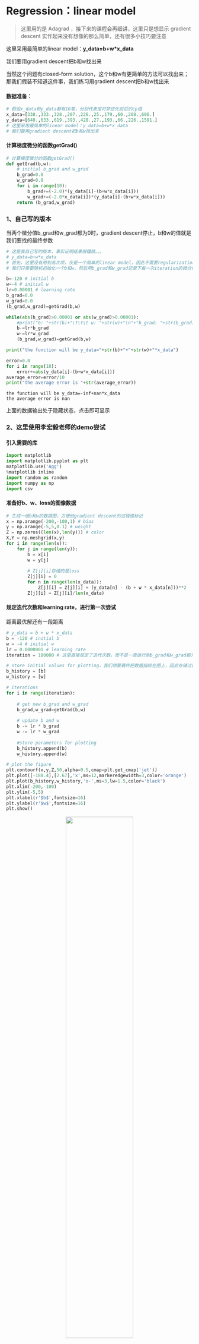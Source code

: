 
# Regression：linear model
> 这里用的是 Adagrad ，接下来的课程会再细讲，这里只是想显示 gradient descent 实作起来没有想像的那么简单，还有很多小技巧要注意

这里采用最简单的linear model：**y_data=b+w*x_data**

我们要用gradient descent把b和w找出来

当然这个问题有closed-form solution，这个b和w有更简单的方法可以找出来；那我们假装不知道这件事，我们练习用gradient descent把b和w找出来

#### 数据准备：


```python
# 假设x_data和y_data都有10笔，分别代表宝可梦进化前后的cp值
x_data=[338.,333.,328.,207.,226.,25.,179.,60.,208.,606.]
y_data=[640.,633.,619.,393.,428.,27.,193.,66.,226.,1591.]
# 这里采用最简单的linear model：y_data=b+w*x_data
# 我们要用gradient descent把b和w找出来
```

#### 计算梯度微分的函数getGrad()


```python
# 计算梯度微分的函数getGrad()
def getGrad(b,w):
    # initial b_grad and w_grad
    b_grad=0.0
    w_grad=0.0
    for i in range(10):
        b_grad+=(-2.0)*(y_data[i]-(b+w*x_data[i]))
        w_grad+=(-2.0*x_data[i])*(y_data[i]-(b+w*x_data[i]))
    return (b_grad,w_grad)
```

### 1、自己写的版本
当两个微分值b_grad和w_grad都为0时，gradient descent停止，b和w的值就是我们要找的最终参数


```python
# 这是我自己写的版本，事实证明结果很糟糕。。。
# y_data=b+w*x_data
# 首先，这里没有用到高次项，仅是一个简单的linear model，因此不需要regularization版本的loss function
# 我们只需要随机初始化一个b和w，然后用b_grad和w_grad记录下每一次iteration的微分值；不断循环更新b和w直至两个微分值b_grad和w_grad都为0，此时gradient descent停止，b和w的值就是我们要找的最终参数

b=-120 # initial b
w=-4 # initial w
lr=0.00001 # learning rate
b_grad=0.0
w_grad=0.0
(b_grad,w_grad)=getGrad(b,w)

while(abs(b_grad)>0.00001 or abs(w_grad)>0.00001):
    #print("b: "+str(b)+"\t\t\t w: "+str(w)+"\n"+"b_grad: "+str(b_grad)+"\t\t\t w_grad: "+str(w_grad)+"\n")
    b-=lr*b_grad
    w-=lr*w_grad
    (b_grad,w_grad)=getGrad(b,w)

print("the function will be y_data="+str(b)+"+"+str(w)+"*x_data")

error=0.0
for i in range(10):
    error+=abs(y_data[i]-(b+w*x_data[i]))
average_error=error/10
print("the average error is "+str(average_error))
```

    the function will be y_data=-inf+nan*x_data
    the average error is nan


上面的数据输出处于隐藏状态，点击即可显示

### 2、这里使用李宏毅老师的demo尝试

#### 引入需要的库


```python
import matplotlib
import matplotlib.pyplot as plt
matplotlib.use('Agg')
%matplotlib inline 
import random as random
import numpy as np
import csv
```

#### 准备好b、w、loss的图像数据


```python
# 生成一组b和w的数据图，方便给gradient descent的过程做标记
x = np.arange(-200,-100,1) # bias
y = np.arange(-5,5,0.1) # weight
Z = np.zeros((len(x),len(y))) # color
X,Y = np.meshgrid(x,y)
for i in range(len(x)):
    for j in range(len(y)):
        b = x[i]
        w = y[j]
        
        # Z[j][i]存储的是loss
        Z[j][i] = 0
        for n in range(len(x_data)):
            Z[j][i] = Z[j][i] + (y_data[n] - (b + w * x_data[n]))**2
        Z[j][i] = Z[j][i]/len(x_data)
```

#### 规定迭代次数和learning rate，进行第一次尝试
距离最优解还有一段距离


```python
# y_data = b + w * x_data
b = -120 # initial b
w = -4 # initial w
lr = 0.0000001 # learning rate
iteration = 100000 # 这里直接规定了迭代次数，而不是一直运行到b_grad和w_grad都为0(事实证明这样做不太可行)

# store initial values for plotting，我们想要最终把数据描绘在图上，因此存储过程数据
b_history = [b]
w_history = [w]

# iterations
for i in range(iteration):
    
    # get new b_grad and w_grad
    b_grad,w_grad=getGrad(b,w)
    
    # update b and w
    b -= lr * b_grad
    w -= lr * w_grad
    
    #store parameters for plotting
    b_history.append(b)
    w_history.append(w)

# plot the figure
plt.contourf(x,y,Z,50,alpha=0.5,cmap=plt.get_cmap('jet'))
plt.plot([-188.4],[2.67],'x',ms=12,markeredgewidth=3,color='orange')
plt.plot(b_history,w_history,'o-',ms=3,lw=1.5,color='black')
plt.xlim(-200,-100)
plt.ylim(-5,5)
plt.xlabel(r'$b$',fontsize=16)
plt.ylabel(r'$w$',fontsize=16)
plt.show()
```


<center><img src="https://img-blog.csdnimg.cn/20200123150335527.png" width="60%;"/></center>

#### 把learning rate增大10倍尝试
发现经过100000次的update以后，我们的参数相比之前与最终目标更接近了，但是这里有一个剧烈的震荡现象发生


```python
# 上图中，gradient descent最终停止的地方里最优解还差很远，
# 由于我们是规定了iteration次数的，因此原因应该是learning rate不够大，这里把它放大10倍

# y_data = b + w * x_data
b = -120 # initial b
w = -4 # initial w
lr = 0.000001 # learning rate 放大10倍
iteration = 100000 # 这里直接规定了迭代次数，而不是一直运行到b_grad和w_grad都为0(事实证明这样做不太可行)

# store initial values for plotting，我们想要最终把数据描绘在图上，因此存储过程数据
b_history = [b]
w_history = [w]

# iterations
for i in range(iteration):
    
    # get new b_grad and w_grad
    b_grad,w_grad=getGrad(b,w)
    
    # update b and w
    b -= lr * b_grad
    w -= lr * w_grad
    
    #store parameters for plotting
    b_history.append(b)
    w_history.append(w)

# plot the figure
plt.contourf(x,y,Z,50,alpha=0.5,cmap=plt.get_cmap('jet'))
plt.plot([-188.4],[2.67],'x',ms=12,markeredgewidth=3,color='orange')
plt.plot(b_history,w_history,'o-',ms=3,lw=1.5,color='black')
plt.xlim(-200,-100)
plt.ylim(-5,5)
plt.xlabel(r'$b$',fontsize=16)
plt.ylabel(r'$w$',fontsize=16)
plt.show()
```


<center><img src="https://img-blog.csdnimg.cn/20200123150716524.png" width="60%;"/></center>

#### 把learning rate再增大10倍
发现此时learning rate太大了，参数一update，就远远超出图中标注的范围了

所以我们会发现一个很严重的问题，如果learning rate变小一点，他距离最佳解还是会具有一段距离；但是如果learning rate放大，它就会直接超出范围了


```python
# 上图中，gradient descent最终停止的地方里最优解还是有一点远，
# 由于我们是规定了iteration次数的，因此原因应该是learning rate还是不够大，这里再把它放大10倍

# y_data = b + w * x_data
b = -120 # initial b
w = -4 # initial w
lr = 0.00001 # learning rate 放大10倍
iteration = 100000 # 这里直接规定了迭代次数，而不是一直运行到b_grad和w_grad都为0(事实证明这样做不太可行)

# store initial values for plotting，我们想要最终把数据描绘在图上，因此存储过程数据
b_history = [b]
w_history = [w]

# iterations
for i in range(iteration):
    
    # get new b_grad and w_grad
    b_grad,w_grad=getGrad(b,w)
    
    # update b and w
    b -= lr * b_grad
    w -= lr * w_grad
    
    #store parameters for plotting
    b_history.append(b)
    w_history.append(w)

# plot the figure
plt.contourf(x,y,Z,50,alpha=0.5,cmap=plt.get_cmap('jet'))
plt.plot([-188.4],[2.67],'x',ms=12,markeredgewidth=3,color='orange')
plt.plot(b_history,w_history,'o-',ms=3,lw=1.5,color='black')
plt.xlim(-200,-100)
plt.ylim(-5,5)
plt.xlabel(r'$b$',fontsize=16)
plt.ylabel(r'$w$',fontsize=16)
plt.show()
```


<center><img src="https://img-blog.csdnimg.cn/2020012315075713.png" width="60%;"/></center>

这个问题明明很简单，可是只有两个参数b和w，gradient descent搞半天都搞不定，那以后做neural network有数百万个参数的时候，要怎么办呢

这个就是**一室不治何以国家为**的概念

#### 解决方案：Adagrad

我们给b和w订制化的learning rate，让它们两个的learning rate不一样


```python
# 这里给b和w不同的learning rate 

# y_data = b + w * x_data
b = -120 # initial b
w = -4 # initial w
lr = 1 # learning rate 放大10倍
iteration = 100000 # 这里直接规定了迭代次数，而不是一直运行到b_grad和w_grad都为0(事实证明这样做不太可行)

# store initial values for plotting，我们想要最终把数据描绘在图上，因此存储过程数据
b_history = [b]
w_history = [w]

lr_b = 0
lr_w = 0

# iterations
for i in range(iteration):
    
    # get new b_grad and w_grad
    b_grad,w_grad=getGrad(b,w)
    
    # get the different learning rate for b and w
    lr_b = lr_b + b_grad ** 2
    lr_w = lr_w + w_grad ** 2
    
    # 这一招叫做adagrad，之后会详加解释
    # update b and w with new learning rate
    b -= lr / np.sqrt(lr_b) * b_grad
    w -= lr / np.sqrt(lr_w) * w_grad
    
    #store parameters for plotting
    b_history.append(b)
    w_history.append(w)
    
    # output the b w b_grad w_grad
    # print("b: "+str(b)+"\t\t\t w: "+str(w)+"\n"+"b_grad: "+str(b_grad)+"\t\t w_grad: "+str(w_grad)+"\n")
    
# output the final function and its error
print("the function will be y_data="+str(b)+"+"+str(w)+"*x_data")
error=0.0
for i in range(10):
    print("error "+str(i)+" is: "+str(np.abs(y_data[i]-(b+w*x_data[i])))+" ")
    error+=np.abs(y_data[i]-(b+w*x_data[i]))
average_error=error/10
print("the average error is "+str(average_error))

# plot the figure
plt.contourf(x,y,Z,50,alpha=0.5,cmap=plt.get_cmap('jet'))
plt.plot([-188.4],[2.67],'x',ms=12,markeredgewidth=3,color='orange')
plt.plot(b_history,w_history,'o-',ms=3,lw=1.5,color='black')
plt.xlim(-200,-100)
plt.ylim(-5,5)
plt.xlabel(r'$b$',fontsize=16)
plt.ylabel(r'$w$',fontsize=16)
plt.show()
```

    the function will be y_data=-188.3668387495323+2.6692640713379903*x_data
    error 0 is: 73.84441736270833 
    error 1 is: 67.4980970060185 
    error 2 is: 68.15177664932844 
    error 3 is: 28.8291759825683 
    error 4 is: 13.113158627146447 
    error 5 is: 148.63523696608252 
    error 6 is: 96.43143001996799 
    error 7 is: 94.21099446925288 
    error 8 is: 140.84008808876973 
    error 9 is: 161.7928115187101 
    the average error is 89.33471866905532



<center><img src="https://img-blog.csdnimg.cn/20200123150828598.png" width="60%;"/></center>

**有了新的learning rate以后，从初始值到终点，我们在100000次iteration之内就可以顺利地完成了**


